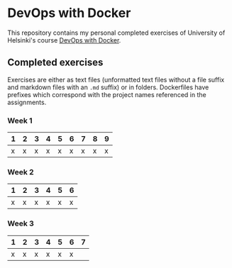 # DevOps with Docker
This repository contains my personal completed exercises of University of Helsinki's course [DevOps with Docker](https://docker-hy.github.io/).

## Completed exercises
Exercises are either as text files (unformatted text files without a file suffix and markdown files with an `.md` suffix) or in folders. Dockerfiles have prefixes which correspond with the project names referenced in the assignments.

### Week 1
|1|2|3|4|5|6|7|8|9|
|-|-|-|-|-|-|-|-|-|
|x|x|x|x|x|x|x|x|x|

### Week 2
|1|2|3|4|5|6|
|-|-|-|-|-|-|
|x|x|x|x|x|x|

### Week 3
|1|2|3|4|5|6|7|
|-|-|-|-|-|-|-|
|x|x|x|x|x|x||
